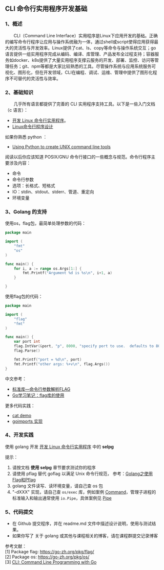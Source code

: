 ## CLI 命令行实用程序开发基础

### 1、概述

&emsp;&emsp;CLI（Command Line Interface）实用程序是Linux下应用开发的基础。正确的编写命令行程序让应用与操作系统融为一体，通过shell或script使得应用获得最大的灵活性与开发效率。Linux提供了cat、ls、copy等命令与操作系统交互；go语言提供一组实用程序完成从编码、编译、库管理、产品发布全过程支持；容器服务如docker、k8s提供了大量实用程序支撑云服务的开发、部署、监控、访问等管理任务；git、npm等都是大家比较熟悉的工具。尽管操作系统与应用系统服务可视化、图形化，但在开发领域，CLI在编程、调试、运维、管理中提供了图形化程序不可替代的灵活性与效率。

### 2、基础知识

&emsp;&emsp;几乎所有语言都提供了完善的 CLI 实用程序支持工具。以下是一些入门文档（c 语言）：

* [开发 Linux 命令行实用程序](https://www.ibm.com/developerworks/cn/linux/shell/clutil/index.html)。
* [Linux命令行程序设计](https://wenku.baidu.com/view/c7cf91ee5ef7ba0d4a733b58.html)

如果你熟悉 python ：

* [Using Python to create UNIX command line tools](https://www.ibm.com/developerworks/aix/library/au-pythocli/index.html)

阅读以后你应该知道 POSIX/GNU 命令行接口的一些概念与规范。命令行程序主要涉及内容：

* 命令
* 命令行参数
* 选项：长格式、短格式
* IO：stdin、stdout、stderr、管道、重定向
* 环境变量

### 3、Golang 的支持

使用os，flag包，最简单处理参数的代码：

```go
package main

import (
    "fmt"
    "os"
)

func main() {
    for i, a := range os.Args[1:] {
        fmt.Printf("Argument %d is %s\n", i+1, a)
    }

}
```

使用flag包的代码：

```go
package main

import (
    "flag"
    "fmt"
)

func main() {
    var port int
    flag.IntVar(&port, "p", 8000, "specify port to use.  defaults to 8000.")
    flag.Parse()

    fmt.Printf("port = %d\n", port)
    fmt.Printf("other args: %+v\n", flag.Args())
}
```

中文参考：

* [标准库—命令行参数解析FLAG](http://blog.studygolang.com/2013/02/%E6%A0%87%E5%87%86%E5%BA%93-%E5%91%BD%E4%BB%A4%E8%A1%8C%E5%8F%82%E6%95%B0%E8%A7%A3%E6%9E%90flag/)
* [Go学习笔记：flag库的使用](https://studygolang.com/articles/5608)

更多代码实践：

* [cat demo](https://thenewstack.io/cli-command-line-programming-with-go/)
* [goimports 实现](https://github.com/golang/tools/blob/master/cmd/goimports/goimports.go)

### 4、开发实践

使用 golang 开发 [开发 Linux 命令行实用程序](https://www.ibm.com/developerworks/cn/linux/shell/clutil/index.html) 中的 **selpg**

提示：

1. 请按文档 **使用 selpg** 章节要求测试你的程序
2. 请使用 pflag 替代 goflag 以满足 Unix 命令行规范， 参考：[Golang之使用Flag和Pflag](https://o-my-chenjian.com/2017/09/20/Using-Flag-And-Pflag-With-Golang/)
3. golang 文件读写、读环境变量，请自己查 os 包
4. "-dXXX" 实现，请自己查 `os/exec` 库，例如案例 [Command](https://godoc.org/os/exec#example-Command)，管理子进程的标准输入和输出通常使用  `io.Pipe`，具体案例见 [Pipe](https://godoc.org/io#Pipe) 

### 5、代码提交

* 在 Github 提交程序，并在 readme.md 文件中描述设计说明，使用与测试结果。
* 如果你写了 关于 golang 或其他与课程相关的博客，请在课程群提交记录博客


参考文献：  
[1] Package flag: https://go-zh.org/pkg/flag/  
[2] Package os: https://go-zh.org/pkg/os/  
[3] [CLI: Command Line Programming with Go](https://thenewstack.io/cli-command-line-programming-with-go/)
